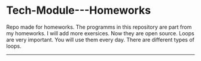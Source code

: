 # Tech-Module---Homeworks
Repo made for homeworks.
The programms in this repository are part from my homeworks.
I will add more exersices.
Now they are open source.
Loops are very important.
You will use them every day.
There are different types of loops.

----------------------------------------------------------------------